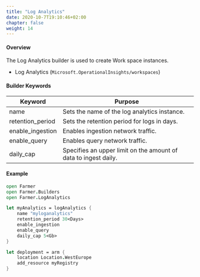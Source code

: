 ```yaml
---
title: "Log Analytics"
date: 2020-10-7T19:10:46+02:00
chapter: false
weight: 14
---
```


#### Overview
The Log Analytics builder is used to create Work space instances.

* Log Analytics (`Microsoft.OperationalInsights/workspaces`)

#### Builder Keywords
| Keyword | Purpose |
|-|-|
| name | Sets the name of the log analytics instance. |
| retention_period | Sets the retention period for logs in days. |
| enable_ingestion | Enables ingestion network traffic. |
| enable_query | Enables query network traffic. |
| daily_cap | Specifies an upper limit on the amount of data to ingest daily. |

#### Example

```fsharp
open Farmer
open Farmer.Builders
open Farmer.LogAnalytics

let myAnalytics = logAnalytics {
    name "myloganalytics"
    retention_period 30<Days>
    enable_ingestion
    enable_query
    daily_cap 5<Gb>
}

let deployment = arm {
    location Location.WestEurope
    add_resource myRegistry
}
```


